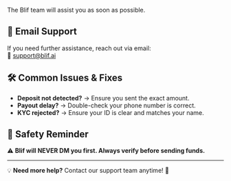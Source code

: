 
The Blif team will assist you as soon as possible.  

## 📧 Email Support  
If you need further assistance, reach out via email:  
📩 [support@blif.ai](mailto:support@blif.ai)  

## 🛠 Common Issues & Fixes  

- **Deposit not detected?** → Ensure you sent the exact amount.  
- **Payout delay?** → Double-check your phone number is correct.  
- **KYC rejected?** → Ensure your ID is clear and matches your name.  

## 🔐 Safety Reminder  
⚠️ **Blif will NEVER DM you first. Always verify before sending funds.**  

---

💡 **Need more help?** Contact our support team anytime! 🚀
